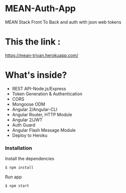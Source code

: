 # MEAN-Auth-App
MEAN Stack Front To Back and auth with json web tokens

# This the link :
https://mean-triyan.herokuapp.com/

# What's inside?
- REST API-Node.js/Express
- Token Generation & Authentication
- CORS
- Mongoose ODM
- Angular 2/Angular-CLI
- Angular Router, HTTP Module
- Angular 2/JWT
- Auth Guard
- Angular Flash Message Module
- Deploy to Heroku

### Installation

Install the dependencies

```sh
$ npm install
```
Run app

```sh
$ npm start
```
